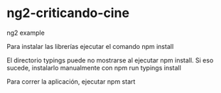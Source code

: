 # ng2-criticando-cine
ng2 example

Para instalar las librerías ejecutar el comando
  npm install

El directorio typings puede no mostrarse al ejecutar npm install. Si eso sucede, instalarlo manualmente con
  npm run typings install
  
Para correr la aplicación, ejecutar
  npm start


